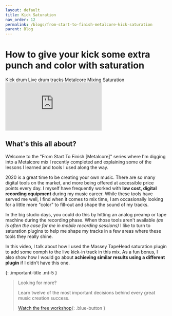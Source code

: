 ```yaml
---
layout: default
title: Kick Saturation
nav_order: 12
permalink: /blogs/from-start-to-finish-metalcore-kick-saturation
parent: Blog
---
```


# How to give your kick some extra punch and color with saturation

<div class="tags-container">
  <span class="label label-blue">Kick drum</span>
  <span class="label label-blue">Live drum tracks</span>
  <span class="label label-blue">Metalcore</span>
  <span class="label label-blue">Mixing</span>
  <span class="label label-blue">Saturation</span>
</div>

<div class="video-container">
  <iframe src="https://www.youtube-nocookie.com/embed/m5c46goglL4?rel=0" title="YouTube video player" frameborder="0" allow="accelerometer; autoplay; clipboard-write; encrypted-media; gyroscope; picture-in-picture" allowfullscreen></iframe>
</div>

## What's this all about?

Welcome to the "From Start To Finish [Metalcore]" series where I'm digging into a Metalcore mix I recently completed and explaining some of the lessons I learned and tools I used along the way.

2020 is a great time to be creating your own music. There are so many digital tools on the market, and more being offered at accessible price points every day. I myself have frequently worked with **low cost, digital recording equipment** during my music career. While these tools have served me well, I find when it comes to mix time, I am occasionally looking for a little more "color" to fill-out and shape the sound of my tracks.

In the big studio days, you could do this by hitting an analog preamp or tape machine during the recording phase. When those tools aren't available _(as is often the case for me in mobile recording sessions)_ I like to turn to saturation plugins to help me shape my tracks in a few areas where these tools they really shine.

In this video, I talk about how I used the Massey TapeHead saturation plugin to add some oomph to the live kick-in track in this mix. As a fun bonus, I also show how I would go about **achieving similar results using a different plugin** if I didn't have this one.

{: .important-title .mt-5 }
> Looking for more?
>
> Learn twelve of the most important decisions behind every great music creation success.
>
> [Watch the free workshop](/workshop){: .blue-button }
